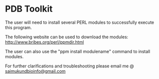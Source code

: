 # PDB Toolkit
The user will need to install several PERL modules to successfully execute this program. 

The following website can be used to download the modules: http://www.bribes.org/perl/ppmdir.html

The user can also use the "ppm install modulename" command to install modules.

For further clarifications and troubleshooting please email me @ saimukundbioinfo@gmail.com
